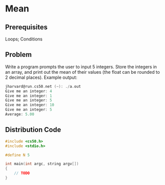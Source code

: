 # Mean

## Prerequisites
Loops; Conditions

## Problem
Write a program prompts the user to input 5 integers. Store the integers in an array, and print out the mean of their values (the float can be rounded to 2 decimal places). Example output:

```c
jharvard@run.cs50.net (~): ./a.out
Give me an integer: 4
Give me an integer: 1
Give me an integer: 5
Give me an integer: 10
Give me an integer: 5
Average: 5.00
```

## Distribution Code

```c
#include <cs50.h>
#include <stdio.h>

#define N 5

int main(int argc, string argv[])
{
    // TODO
}
```